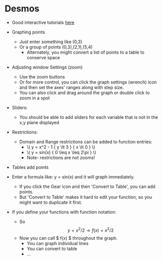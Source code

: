 
# Desmos

* Good interactive tutorials [here](http://learn.desmos.com/)

* Graphing points
	* Just enter something like (0,3)
	* Or a group of points (0,3),(2,1),(5,4)
		* Alternately, you might convert a list of points to a table to conserve space
* Adjusting window Settings (zoom)
	* Use the zoom buttons
	* Or for more control, you can click the graph settings (wrench) icon and then set the axes' ranges along with step size.
	* You can also click and drag around the graph or double click to zoom in a spot
* Sliders:
	* You should be able to add sliders for each variable that is not in the x,y plane displayed
* Restrictions:
	* Domain and Range restrictions can be added to function entries:
		* \\( y = x^2 - 1 \{ y \lt 3 \}  \{ x \lt 0 \} \\)
		* \\( y = sin(x)  \{ 0 \leq x \leq 2\pi \} \\)
		* Note- restrictions are not zooms!
* Tables add points
* Enter a formula like: y = sin(x) and it will graph immediately.
	* If you click the Gear icon and then 'Convert to Table', you can add points.
	* But 'Convert to Table' makes it hard to edit your function, so you might want to duplicate it first.
* If you define your functions with function notation:
	* So $$ y = x^2 / 2 \rightarrow f(x) = x^2 / 2 $$  
	* Now you can call $ f(x) $ throughout the graph.
		* You can graph individual lines
		* You can convert to table
		* ...

